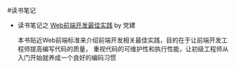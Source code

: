 #读书笔记
* 读书笔记之 [Web前端开发最佳实践](./TheBestPracticeOfWebDev/README.md) by 党建  
  > 
  本书贴近Web前端标准来介绍前端开发相关最佳实践，目的在于让前端开发工程师提高编写代码的质量，
  重视代码的可维护性和执行性能，让初级工程师从入门开始就养成一个良好的编码习惯
  